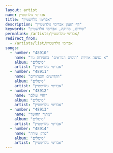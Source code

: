 ```yaml
---
layout: artist
name: אברימי גולדשטיין
title: "אברימי גולדשטיין"
description: "דף האמן אברימי גולדשטיין"
keywords: "שירים, מוזיקה, אברימי גולדשטיין"
permalink: /artists/אברימי-גולדשטיין/
redirect_from:
  - /artists/list/אברימי גולדשטיין
songs:
  - number: "48910"
    name: "א נסיעה אווירת 'הימים הנוראים' בחסידות גור"
    album: "סינגלים"
    artist: "אברימי גולדשטיין"
  - number: "48911"
    name: "הקדושים והטהורים"
    album: "סינגלים"
    artist: "אברימי גולדשטיין"
  - number: "48912"
    name: "וחיי עולם"
    album: "סינגלים"
    artist: "אברימי גולדשטיין"
  - number: "48913"
    name: "מתוך החושך"
    album: "סינגלים"
    artist: "אברימי גולדשטיין"
  - number: "48914"
    name: "פרק שירה"
    album: "סינגלים"
    artist: "אברימי גולדשטיין"
---
```

